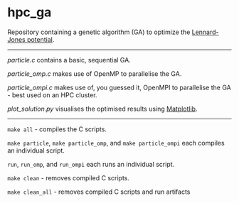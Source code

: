 # hpc_ga
Repository containing a genetic algorithm (GA) to optimize the [Lennard-Jones potential](https://en.wikipedia.org/wiki/Lennard-Jones_potential).

---

_particle.c_ contains a basic, sequential GA.

_particle_omp.c_ makes use of OpenMP to parallelise the GA.

_particle_ompi.c_ makes use of, you guessed it, OpenMPI to parallelise the GA - best used on an HPC cluster.

_plot_solution.py_ visualises the optimised results using [Matplotlib](https://matplotlib.org/).

---

`make all` - compiles the C scripts.

`make particle`, `make particle_omp`, and `make particle_ompi` each compiles an individual script.

`run`, `run_omp`, and `run_ompi` each runs an individual script.

`make clean` - removes compiled C scripts.

`make clean_all` - removes compiled C scripts and run artifacts
